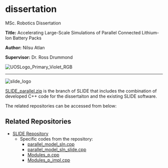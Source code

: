 # dissertation

MSc. Robotics Dissertation

**Title:** Accelerating Large-Scale Simulations of Parallel Connected Lithium-Ion Battery Packs

**Author:** Nilsu Atlan

**Supervisor:** Dr. Ross Drummond

![UOSLogo_Primary_Violet_RGB](https://github.com/user-attachments/assets/3af911ec-ab94-42f9-85b3-52a8397b8ebb)







---------------------------------------------------------------------------------------------------------------------------------------------------------

![slide_logo](https://github.com/user-attachments/assets/349f2344-459d-4096-8e3a-78d2780ab83d)

[SLIDE_parallel.zip](https://github.com/nilsuatlan/dissertation/blob/main/SLIDE-parallel.zip) is the branch of SLIDE that includes the combination of developed C++ code for the dissertaiton and the existing SLIDE software. 

The related repositories can be accessed from below:

## Related Repositories
- [SLIDE Repository](https://github.com/Battery-Intelligence-Lab/SLIDE/tree/parallel)
  - Specific codes from the repository:
    - [parallel_model_sln.cpp](https://github.com/Battery-Intelligence-Lab/SLIDE/blob/parallel/tests/integration/parallel_model_sln.cpp)
    - [parallel_model_sln_slide.cpp](https://github.com/Battery-Intelligence-Lab/SLIDE/blob/parallel/tests/integration/parallel_model_sln_slide.cpp)
    - [Modules_p.cpp](https://github.com/Battery-Intelligence-Lab/SLIDE/blob/parallel/src/modules/Module_p.cpp)
    - [Modules_p_impl.cpp](https://github.com/Battery-Intelligence-Lab/SLIDE/blob/parallel/src/modules/Module_p_impl.cpp)
  
